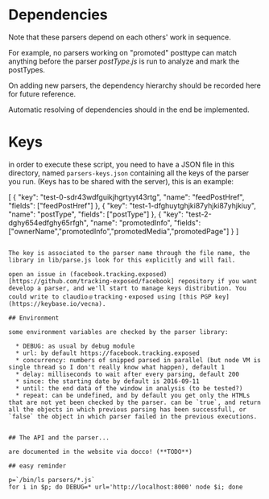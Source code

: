 # Dependencies

Note that these parsers depend on each others' work in sequence.

For example, no parsers working on "promoted" posttype can match anything before the parser _postType.js_ is run to analyze and mark the postTypes.

On adding new parsers, the dependency hierarchy should be recorded here for future reference. 

Automatic resolving of dependencies should in the end be implemented.

# Keys

in order to execute these script, you need to have a JSON file in
this directory, named `parsers-keys.json` containing all the keys of the 
parser you run. (Keys has to be shared with the server), this is an example:

[
  {
    "key": "test-0-sdr43wdfguikjhgrtyyt43rtg",
    "name": "feedPostHref",
    "fields": ["feedPostHref"]
  },
  {
    "key": "test-1-dfghuytghjki87yhjki87yhjkiuy",
    "name": "postType",
    "fields": ["postType"]
  },
  {
    "key": "test-2-dghy654edfghy65rfgh",
    "name": "promotedInfo",
    "fields": ["ownerName","promotedInfo","promotedMedia","promotedPage"]
  }
]
```

The key is associated to the parser name through the file name, the
library in lib/parse.js look for this explicitly and will fail.

open an issue in (facebook.tracking.exposed)[https://github.com/tracking-exposed/facebook] repository if you want develop a parser, and we'll start to manage keys distribution. You could write to claudio﹫tracking・exposed using [this PGP key](https://keybase.io/vecna).

## Environment 

some environment variables are checked by the parser library:

  * DEBUG: as usual by debug module
  * url: by default https://facebook.tracking.exposed
  * concurrency: numbers of snipped parsed in parallel (but node VM is single thread so I don't really know what happen), default 1
  * delay: milliseconds to wait after every parsing, default 200
  * since: the starting date by default is 2016-09-11
  * until: the end data of the window in analysis (to be tested?)
  * repeat: can be undefined, and by default you get only the HTMLs that are not yet been checked by the parser. can be `true`, and return all the objects in which previous parsing has been successfull, or `false` the object in which parser failed in the previous executions.


## The API and the parser...

are documented in the website via docco! (**TODO**)

## easy reminder

p=`/bin/ls parsers/*.js`
for i in $p; do DEBUG=* url='http://localhost:8000' node $i; done
